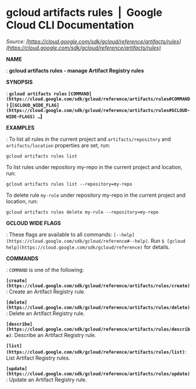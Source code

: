 # gcloud artifacts rules  |  Google Cloud CLI Documentation

*Source: [https://cloud.google.com/sdk/gcloud/reference/artifacts/rules](https://cloud.google.com/sdk/gcloud/reference/artifacts/rules)*

**NAME**

: **gcloud artifacts rules - manage Artifact Registry rules**

**SYNOPSIS**

: **`gcloud artifacts rules` `[COMMAND](https://cloud.google.com/sdk/gcloud/reference/artifacts/rules#COMMAND)` [`[GCLOUD_WIDE_FLAG](https://cloud.google.com/sdk/gcloud/reference/artifacts/rules#GCLOUD-WIDE-FLAGS) …`]**

**EXAMPLES**

: To list all rules in the current project and `artifacts/repository`
and `artifacts/location` properties are set, run:

```
gcloud artifacts rules list
```

To list rules under repository my-repo in the current project and location, run:

```
gcloud artifacts rules list --repository=my-repo
```

To delete rule `my-rule` under repository my-repo in the current
project and location, run:

```
gcloud artifacts rules delete my-rule --repository=my-repo
```

**GCLOUD WIDE FLAGS**

: These flags are available to all commands: `[--help](https://cloud.google.com/sdk/gcloud/reference#--help)`.
Run `$ [gcloud help](https://cloud.google.com/sdk/gcloud/reference)` for details.

**COMMANDS**

: ``COMMAND`` is one of the following:

**`[create](https://cloud.google.com/sdk/gcloud/reference/artifacts/rules/create)`**:
Create an Artifact Registry rule.

**`[delete](https://cloud.google.com/sdk/gcloud/reference/artifacts/rules/delete)`**:
Delete an Artifact Registry rule.

**`[describe](https://cloud.google.com/sdk/gcloud/reference/artifacts/rules/describe)`**:
Describe an Artifact Registry rule.

**`[list](https://cloud.google.com/sdk/gcloud/reference/artifacts/rules/list)`**:
List Artifact Registry rules.

**`[update](https://cloud.google.com/sdk/gcloud/reference/artifacts/rules/update)`**:
Update an Artifact Registry rule.